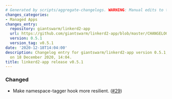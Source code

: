 ```yaml
---
# Generated by scripts/aggregate-changelogs. WARNING: Manual edits to this files will be overwritten.
changes_categories:
- Managed Apps
changes_entry:
  repository: giantswarm/linkerd2-app
  url: https://github.com/giantswarm/linkerd2-app/blob/master/CHANGELOG.md#051---2020-12-18
  version: 0.5.1
  version_tag: v0.5.1
date: '2020-12-18T14:04:00'
description: Changelog entry for giantswarm/linkerd2-app version 0.5.1, published
  on 18 December 2020, 14:04.
title: linkerd2-app release v0.5.1
---
```


### Changed
- Make namespace-tagger hook more resilient. ([#29](https://github.com/giantswarm/linkerd-control-plane-app/pull/29))
